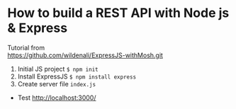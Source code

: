 # How to build a REST API with Node js & Express

Tutorial from<br/>
https://github.com/wildenali/ExpressJS-withMosh.git

1. Initial JS project `$ npm init`
2. Install ExpressJS `$ npm install express`
3. Create server file `index.js`

- Test [http://localhost:3000/](http://localhost:3000/)
